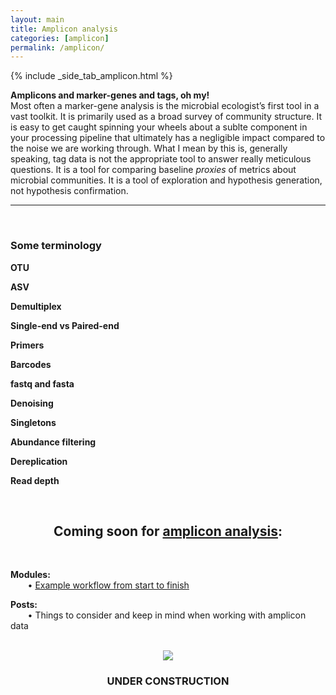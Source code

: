 ```yaml
---
layout: main
title: Amplicon analysis
categories: [amplicon]
permalink: /amplicon/
---
```


{% include _side_tab_amplicon.html %}

**Amplicons and marker-genes and tags, oh my!**  
Most often a marker-gene analysis is the microbial ecologist’s first tool in a vast toolkit. It is primarily used as a broad survey of community structure. It is easy to get caught spinning your wheels about a sublte component in your processing pipeline that ultimately has a negligible impact compared to the noise we are working through. What I mean by this is, generally speaking, tag data is not the appropriate tool to answer really meticulous questions. It is a tool for comparing baseline *proxies* of metrics about microbial communities. It is a tool of exploration and hypothesis generation, not hypothesis confirmation.
<br>  

---  
<br>

<h3>Some terminology</h3>

**OTU**  

**ASV**  

**Demultiplex**

**Single-end vs Paired-end**

**Primers**

**Barcodes**

**fastq and fasta**

**Denoising**

**Singletons**

**Abundance filtering**

**Dereplication**

**Read depth**




<br>


<center><h2>Coming soon for <a href="/amplicon/">amplicon analysis</a>:</h2></center>
<br>

__Modules:__  
&nbsp;&nbsp;&nbsp;&nbsp;&nbsp;&nbsp; • [Example workflow from start to finish](/amplicon/workflow_ex)

__Posts:__  
&nbsp;&nbsp;&nbsp;&nbsp;&nbsp;&nbsp; • Things to consider and keep in mind when working with amplicon data  
<br>

<center><img src="{{ site.url }}/images/under_construction.jpeg"></center>
<center><h3>UNDER CONSTRUCTION</h3></center>
